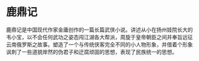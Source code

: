 # 鹿鼎记

鹿鼎记是中国现代作家金庸创作的一篇长篇武侠小说。讲述从小在扬州妓院长大的韦小宝，以不会任何武功之姿态闯江湖各大帮派，周旋于皇帝朝臣之间并奉旨远征云南俄罗斯之故事。塑造了一个与传统侠客完全不同的小人物形象，并借着个形象讽刺了一些道貌岸然的伪君子和迂腐顽固的思想，表现了民族统一的思想。
